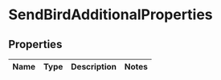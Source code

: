 

# SendBirdAdditionalProperties


## Properties

| Name | Type | Description | Notes |
|------------ | ------------- | ------------- | -------------|



